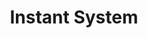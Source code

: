 ---
layout: company
title: Instant System
published: true

logo: /assets/images/company_logo-instant_system.png

tags: 
    Relocation Support: Visa Sponsorship
    International: Hires Foreigners
    Work Environment: 
        - B2B 
        - In-house Product 
        - Startup
    other: Python Rust Backend Engineering Eng-Other

work:
      ticket_restaurant: true
      contract type: CDI
      creche_dentreprise: true
      teletravail: 2d/week
      rtt: true
      eparnage: false
perks: 
      employee_stock_option_plan: false
      new_tech_gear: true
      free_drinks: false
      complete_health_and_social_insurance: true
      commuter_allowance: false
      book_purchases: false
international:
      language_policy_french: required
      language_policy_english: no information

founded_in: 2013
employees: 70+
location:
    address: Garden Space, 240 Rue Evariste Galois 
    city: Biot, France

url: https://www.instant-system.com/
description: >
    A pioneer and leader in Mobility-as-a-Service (MaaS) solutions, designing 
    applications that allow users to choose from various mobility options for 
    their journeys.
mission: >
    To enable digital mobility-focused solutions and develop innovative 
    MaaS platforms that simplify urban mobility.
problem_solving: >
    Developing applications that integrate multiple transportation modes, 
    allowing users to plan, book, and pay for various mobility services in one place. 
    Helping cities and transport authorities optimize their mobility services.
commitment: >
    To generate virtuous mobility patterns, create more efficient travel combinations, 
    and help cities better understand and meet mobility needs.
language_policy: Not specified, likely French and English
specialties:
    - Mobility-as-a-Service (MaaS) platforms
    - Real-time mobility centers
    - Multimodal journey planning
    - B2C mobility strategies
key_facts:
    - Over 1,500,000 users
    - 100,000,000 kms travelled via their apps
    - 89% app retention rate
    - 100 B2B customers at country level
financials:
    - Raised €8 million in 2021 for European and international expansion
culture: >
    Emphasizes innovation and collaboration with research institutions like INRIA. 
    Focuses on user-centric solutions and environmental aspects of urban mobility.
key_products_services:
    - Multimodal journey planning apps
    - Real-time mobility centers (Instant Hub)
    - B2C mobility strategies for clients
    - Data analytics for mobility optimization
notable_projects:
    - Appli STAR for Rennes
    - ViaNavigo for Ile de France mobility
    - Sibra for Annecy
    - Partnership with BNP Paribas group through Arval

---